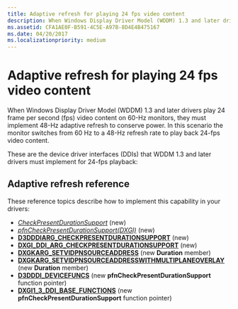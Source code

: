 ```yaml
---
title: Adaptive refresh for playing 24 fps video content
description: When Windows Display Driver Model (WDDM) 1.3 and later drivers play 24 frame per second (fps) video content on 60-Hz monitors, they must implement 48-Hz adaptive refresh to conserve power.
ms.assetid: CFA1AE0F-B591-4C5E-A97B-8D4E4B475167
ms.date: 04/20/2017
ms.localizationpriority: medium
---
```


# Adaptive refresh for playing 24 fps video content


When Windows Display Driver Model (WDDM) 1.3 and later drivers play 24 frame per second (fps) video content on 60-Hz monitors, they must implement 48-Hz adaptive refresh to conserve power. In this scenario the monitor switches from 60 Hz to a 48-Hz refresh rate to play back 24-fps video content.

These are the device driver interfaces (DDIs) that WDDM 1.3 and later drivers must implement for 24-fps playback:

## <span id="Adaptive_refresh_reference"></span><span id="adaptive_refresh_reference"></span><span id="ADAPTIVE_REFRESH_REFERENCE"></span>Adaptive refresh reference


These reference topics describe how to implement this capability in your drivers:

-   [*CheckPresentDurationSupport*](https://msdn.microsoft.com/library/windows/hardware/dn465880) (new)
-   [*pfnCheckPresentDurationSupport(DXGI)*](https://msdn.microsoft.com/library/windows/hardware/dn465886) (new)
-   [**D3DDDIARG\_CHECKPRESENTDURATIONSUPPORT**](https://msdn.microsoft.com/library/windows/hardware/dn465881) (new)
-   [**DXGI\_DDI\_ARG\_CHECKPRESENTDURATIONSUPPORT**](https://msdn.microsoft.com/library/windows/hardware/dn465884) (new)
-   [**DXGKARG\_SETVIDPNSOURCEADDRESS**](https://msdn.microsoft.com/library/windows/hardware/ff559484) (new **Duration** member)
-   [**DXGKARG\_SETVIDPNSOURCEADDRESSWITHMULTIPLANEOVERLAY**](https://msdn.microsoft.com/library/windows/hardware/hh780296) (new **Duration** member)
-   [**D3DDDI\_DEVICEFUNCS**](https://msdn.microsoft.com/library/windows/hardware/ff544519) (new **pfnCheckPresentDurationSupport** function pointer)
-   [**DXGI1\_3\_DDI\_BASE\_FUNCTIONS**](https://msdn.microsoft.com/library/windows/hardware/dn465883) (new **pfnCheckPresentDurationSupport** function pointer)

 

 





